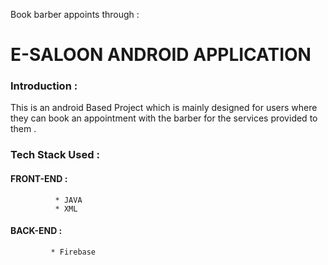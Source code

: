 Book barber appoints through : <h1> E-SALOON ANDROID APPLICATION </h1>

### Introduction :
This is an android Based Project which is mainly designed for users where they can book an appointment with the barber for the services provided to them .<br>
      
### Tech Stack Used :
#### FRONT-END :
              * JAVA 
              * XML

#### BACK-END  :
             * Firebase           
